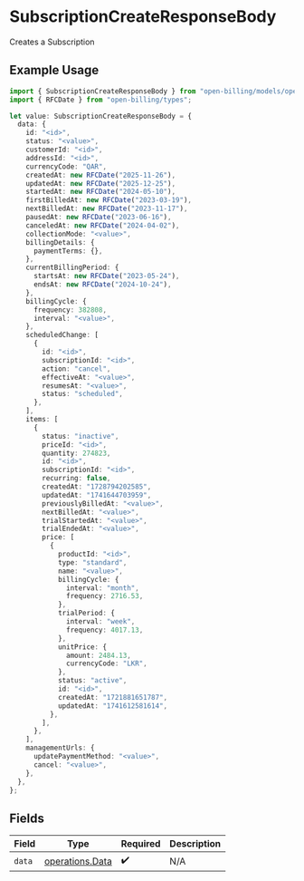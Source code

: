 # SubscriptionCreateResponseBody

Creates a Subscription

## Example Usage

```typescript
import { SubscriptionCreateResponseBody } from "open-billing/models/operations";
import { RFCDate } from "open-billing/types";

let value: SubscriptionCreateResponseBody = {
  data: {
    id: "<id>",
    status: "<value>",
    customerId: "<id>",
    addressId: "<id>",
    currencyCode: "QAR",
    createdAt: new RFCDate("2025-11-26"),
    updatedAt: new RFCDate("2025-12-25"),
    startedAt: new RFCDate("2024-05-10"),
    firstBilledAt: new RFCDate("2023-03-19"),
    nextBilledAt: new RFCDate("2023-11-17"),
    pausedAt: new RFCDate("2023-06-16"),
    canceledAt: new RFCDate("2024-04-02"),
    collectionMode: "<value>",
    billingDetails: {
      paymentTerms: {},
    },
    currentBillingPeriod: {
      startsAt: new RFCDate("2023-05-24"),
      endsAt: new RFCDate("2024-10-24"),
    },
    billingCycle: {
      frequency: 382808,
      interval: "<value>",
    },
    scheduledChange: [
      {
        id: "<id>",
        subscriptionId: "<id>",
        action: "cancel",
        effectiveAt: "<value>",
        resumesAt: "<value>",
        status: "scheduled",
      },
    ],
    items: [
      {
        status: "inactive",
        priceId: "<id>",
        quantity: 274823,
        id: "<id>",
        subscriptionId: "<id>",
        recurring: false,
        createdAt: "1728794202585",
        updatedAt: "1741644703959",
        previouslyBilledAt: "<value>",
        nextBilledAt: "<value>",
        trialStartedAt: "<value>",
        trialEndedAt: "<value>",
        price: [
          {
            productId: "<id>",
            type: "standard",
            name: "<value>",
            billingCycle: {
              interval: "month",
              frequency: 2716.53,
            },
            trialPeriod: {
              interval: "week",
              frequency: 4017.13,
            },
            unitPrice: {
              amount: 2484.13,
              currencyCode: "LKR",
            },
            status: "active",
            id: "<id>",
            createdAt: "1721881651787",
            updatedAt: "1741612581614",
          },
        ],
      },
    ],
    managementUrls: {
      updatePaymentMethod: "<value>",
      cancel: "<value>",
    },
  },
};
```

## Fields

| Field                                              | Type                                               | Required                                           | Description                                        |
| -------------------------------------------------- | -------------------------------------------------- | -------------------------------------------------- | -------------------------------------------------- |
| `data`                                             | [operations.Data](../../models/operations/data.md) | :heavy_check_mark:                                 | N/A                                                |